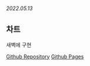 ###### 2022.05.13


## 차트
새벽에 구현

[Github Repository](https://github.com/Minseok0917/simple-calendar)
[Github Pages](https://minseok0917.github.io/sleep-chart/)